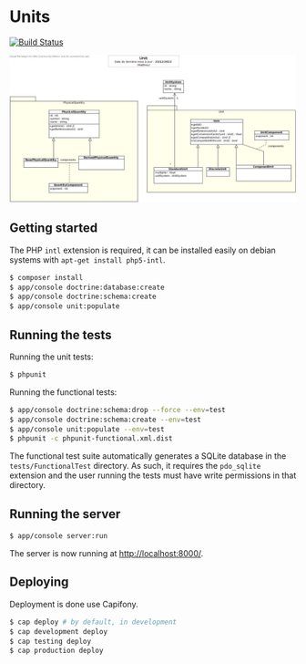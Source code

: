 # Units

[![Build Status](https://travis-ci.org/myclabs/Units-API.png?branch=master)](https://travis-ci.org/myclabs/Units-API)

![UML diagram](docs/UML.jpg)

## Getting started

The PHP `intl` extension is required, it can be installed easily on debian systems with `apt-get install php5-intl`.

```bash
$ composer install
$ app/console doctrine:database:create
$ app/console doctrine:schema:create
$ app/console unit:populate
```

## Running the tests

Running the unit tests:

```bash
$ phpunit
```

Running the functional tests:

```bash
$ app/console doctrine:schema:drop --force --env=test
$ app/console doctrine:schema:create --env=test
$ app/console unit:populate --env=test
$ phpunit -c phpunit-functional.xml.dist
```

The functional test suite automatically generates a SQLite database in the `tests/FunctionalTest` directory.
As such, it requires the `pdo_sqlite` extension and the user running the
tests must have write permissions in that directory.

## Running the server

```bash
$ app/console server:run
```

The server is now running at [http://localhost:8000/](http://localhost:8000/).

## Deploying

Deployment is done use Capifony.

```bash
$ cap deploy # by default, in development
$ cap development deploy
$ cap testing deploy
$ cap production deploy
```
